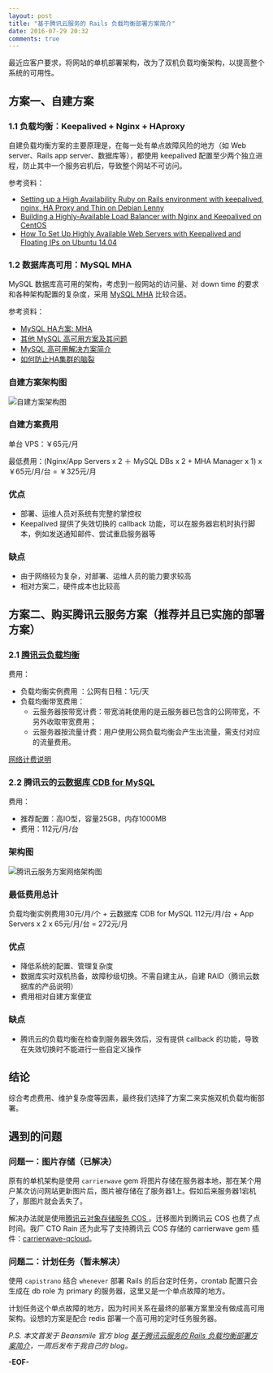 ```yaml
---
layout: post
title: "基于腾讯云服务的 Rails 负载均衡部署方案简介"
date: 2016-07-29 20:32
comments: true
---
```


最近应客户要求，将网站的单机部署架构，改为了双机负载均衡架构，以提高整个系统的可用性。

## 方案一、自建方案

### 1.1 负载均衡：Keepalived + Nginx + HAproxy

自建负载均衡方案的主要原理是，在每一处有单点故障风险的地方（如 Web server、Rails app server、数据库等），都使用 keepalived 配置至少两个独立进程，防止其中一个服务宕机后，导致整个网站不可访问。

参考资料：

* [Setting up a High Availability Ruby on Rails environment with keepalived, nginx, HA Proxy and Thin on Debian Lenny](https://sleekd.com/general/keepalived_nginx_haproxy_thin_ruby_on_rails/)
* [Building a Highly-Available Load Balancer with Nginx and Keepalived on CentOS
](http://www.tokiwinter.com/building-a-highly-available-load-balancer-with-nginx-and-keepalived-on-centos/)
* [How To Set Up Highly Available Web Servers with Keepalived and Floating IPs on Ubuntu 14.04](https://www.digitalocean.com/community/tutorials/how-to-set-up-highly-available-web-servers-with-keepalived-and-floating-ips-on-ubuntu-14-04)

### 1.2 数据库高可用：MySQL MHA

MySQL 数据库高可用的架构，考虑到一般网站的访问量、对 down time 的要求和各种架构配置的复杂度，采用 [MySQL MHA](https://code.google.com/p/mysql-master-ha/) 比较合适。

参考资料：

* [MySQL HA方案: MHA](http://blog.csdn.net/largetalk/article/details/10006899)
* [其他 MySQL 高可用方案及其问题](https://code.google.com/p/mysql-master-ha/wiki/Other_HA_Solutions)
* [MySQL 高可用解决方案简介](http://zhaqiang.github.io/mysql/high%20availability/2014/01/13/high-availability-solutions-for-mysql/)
* [如何防止HA集群的脑裂](http://blog.chinaunix.net/uid-20726500-id-5473292.html)

### 自建方案架构图

![自建方案架构图](/images/posts/self-build-network-design-chart.jpg)

### 自建方案费用

单台 VPS：￥65元/月

最低费用：(Nginx/App Servers x 2 ＋ MySQL DBs x 2 + MHA Manager x 1) x ￥65元/月/台 = ￥325元/月

### 优点

* 部署、运维人员对系统有完整的掌控权
* Keepalived 提供了失效切换的 callback 功能，可以在服务器宕机时执行脚本，例如发送通知邮件、尝试重启服务器等

### 缺点

* 由于网络较为复杂，对部署、运维人员的能力要求较高
* 相对方案二，硬件成本也比较高

## 方案二、购买腾讯云服务方案（推荐并且已实施的部署方案）

### 2.1 [腾讯云负载均衡](https://www.qcloud.com/doc/product/214/%E6%A6%82%E8%BF%B0)

费用：

* 负载均衡实例费用 ：公网有日租：1元/天
* 负载均衡带宽费用：
  * 云服务器按带宽计费：带宽消耗使用的是云服务器已包含的公网带宽，不另外收取带宽费用；
  * 云服务器按流量计费：用户使用公网负载均衡会产生出流量，需支付对应的流量费用。

[网络计费说明](https://www.qcloud.com/doc/product/213/%E8%B4%AD%E4%B9%B0%E7%BD%91%E7%BB%9C%E5%B8%A6%E5%AE%BD)


### 2.2 腾讯云的[云数据库 CDB for MySQL](https://www.qcloud.com/product/cdb.html)

费用：

* 推荐配置：高IO型，容量25GB，内存1000MB
* 费用：112元/月/台

### 架构图

![腾讯云服务方案网络架构图](/images/posts/qcloud-service-network-design-chart.jpg)

### 最低费用总计

负载均衡实例费用30元/月/个 + 云数据库 CDB for MySQL 112元/月/台 + App Servers x 2 x 65元/月/台 = 272元/月

### 优点

* 降低系统的配置、管理复杂度
* 数据库实时双机热备，故障秒级切换。不需自建主从，自建 RAID（腾讯云数据库的产品说明）
* 费用相对自建方案便宜

### 缺点

* 腾讯云的负载均衡在检查到服务器失效后，没有提供 callback 的功能，导致在失效切换时不能进行一些自定义操作

## 结论

综合考虑费用、维护复杂度等因素，最终我们选择了方案二来实施双机负载均衡部署。

## 遇到的问题

### 问题一：图片存储（已解决）

原有的单机架构是使用 `carrierwave` gem 将图片存储在服务器本地，那在某个用户某次访问网站更新图片后，图片被存储在了服务器1上。假如后来服务器1宕机了，那图片就会丢失了。

解决办法就是使用[腾讯云对象存储服务 COS ](https://www.qcloud.com/product/cos.html)。迁移图片到腾讯云 COS 也费了点时间。我厂 CTO Rain 还为此写了支持腾讯云 COS 存储的 carrierwave gem 插件：[carrierwave-qcloud](https://github.com/rainchen/carrierwave-qcloud)。

### 问题二：计划任务（暂未解决）

使用 `capistrano` 结合 `whenever` 部署 Rails 的后台定时任务，crontab 配置只会生成在 db role 为 primary 的服务器，这里又是一个单点故障的地方。

计划任务这个单点故障的地方，因为时间关系在最终的部署方案里没有做成高可用架构。设想的方案是配合 redis 部署一个高可用的定时任务服务器。

*P.S. 本文首发于 Beansmile 官方 blog [基于腾讯云服务的 Rails 负载均衡部署方案简介](http://www.beansmile.com/blog/posts/rails-loadbalance-deployment)，一周后发布于我自己的 blog。*

**-EOF-**
